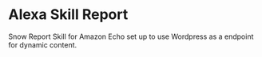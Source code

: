 # Alexa Skill Report
Snow Report Skill for Amazon Echo set up to use Wordpress as a endpoint for dynamic content. 
